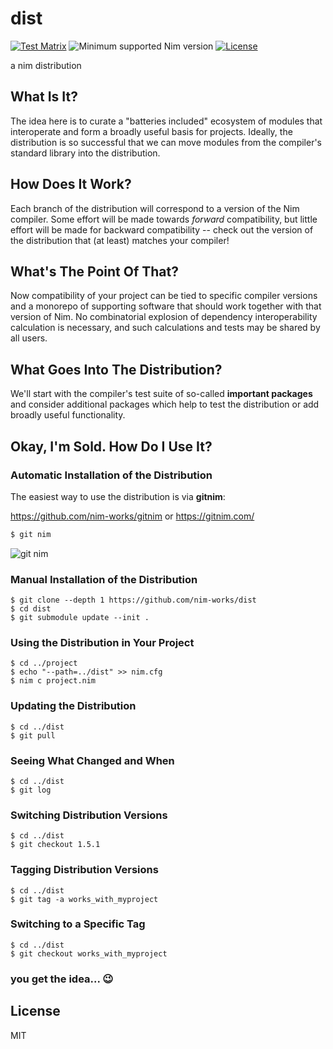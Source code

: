 # dist

[![Test Matrix](https://github.com/nim-works/dist/workflows/CI/badge.svg?branch=1.2.13)](https://github.com/nim-works/dist/actions?query=workflow%3ACI)
![Minimum supported Nim version](https://img.shields.io/badge/nim-1.2.13%2B-informational?style=flat&logo=nim)
[![License](https://img.shields.io/github/license/nim-works/dist?style=flat)](#license)

a nim distribution

## What Is It?

The idea here is to curate a "batteries included" ecosystem of modules that
interoperate and form a broadly useful basis for projects. Ideally, the
distribution is so successful that we can move modules from the compiler's
standard library into the distribution.

## How Does It Work?

Each branch of the distribution will correspond to a version of the Nim
compiler. Some effort will be made towards *forward* compatibility, but little
effort will be made for backward compatibility -- check out the version of the
distribution that (at least) matches your compiler!

## What's The Point Of That?

Now compatibility of your project can be tied to specific compiler versions and
a monorepo of supporting software that should work together with that version
of Nim. No combinatorial explosion of dependency interoperability calculation
is necessary, and such calculations and tests may be shared by all users.

## What Goes Into The Distribution?

We'll start with the compiler's test suite of so-called **important packages**
and consider additional packages which help to test the distribution or add
broadly useful functionality.

## Okay, I'm Sold.  How Do I Use It?

### Automatic Installation of the Distribution

The easiest way to use the distribution is via **gitnim**:

https://github.com/nim-works/gitnim or https://gitnim.com/

```bash
$ git nim
```
![git nim](https://github.com/nim-works/gitnim/raw/master/docs/gitnim.svg "git nim")

### Manual Installation of the Distribution
```
$ git clone --depth 1 https://github.com/nim-works/dist
$ cd dist
$ git submodule update --init .
```

### Using the Distribution in Your Project
```
$ cd ../project
$ echo "--path=../dist" >> nim.cfg
$ nim c project.nim
```

### Updating the Distribution
```
$ cd ../dist
$ git pull
```

### Seeing What Changed and When
```
$ cd ../dist
$ git log
```

### Switching Distribution Versions
```
$ cd ../dist
$ git checkout 1.5.1
```

### Tagging Distribution Versions
```
$ cd ../dist
$ git tag -a works_with_myproject
```

### Switching to a Specific Tag
```
$ cd ../dist
$ git checkout works_with_myproject
```

### you get the idea... 😉

## License
MIT
